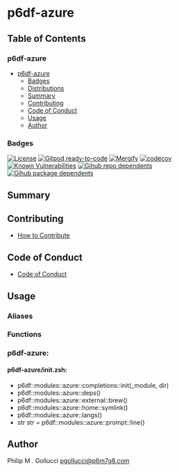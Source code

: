 # p6df-azure

## Table of Contents


### p6df-azure
- [p6df-azure](#p6df-azure)
  - [Badges](#badges)
  - [Distributions](#distributions)
  - [Summary](#summary)
  - [Contributing](#contributing)
  - [Code of Conduct](#code-of-conduct)
  - [Usage](#usage)
  - [Author](#author)

### Badges

[![License](https://img.shields.io/badge/License-Apache%202.0-yellowgreen.svg)](https://opensource.org/licenses/Apache-2.0)
[![Gitpod ready-to-code](https://img.shields.io/badge/Gitpod-ready--to--code-blue?logo=gitpod)](https://gitpod.io/#https://github.com/p6m7g8/p6df-azure)
[![Mergify](https://img.shields.io/endpoint.svg?url=https://gh.mergify.io/badges/p6m7g8/p6df-azure/&style=flat)](https://mergify.io)
[![codecov](https://codecov.io/gh/p6m7g8/p6df-azure/branch/master/graph/badge.svg?token=14Yj1fZbew)](https://codecov.io/gh/p6m7g8/p6df-azure)
[![Known Vulnerabilities](https://snyk.io/test/github/p6m7g8/p6df-azure/badge.svg?targetFile=package.json)](https://snyk.io/test/github/p6m7g8/p6df-azure?targetFile=package.json)
[![Gihub repo dependents](https://badgen.net/github/dependents-repo/p6m7g8/p6df-azure)](https://github.com/p6m7g8/p6df-azure/network/dependents?dependent_type=REPOSITORY)
[![Gihub package dependents](https://badgen.net/github/dependents-pkg/p6m7g8/p6df-azure)](https://github.com/p6m7g8/p6df-azure/network/dependents?dependent_type=PACKAGE)

## Summary

## Contributing

- [How to Contribute](CONTRIBUTING.md)

## Code of Conduct

- [Code of Conduct](https://github.com/p6m7g8/.github/blob/master/CODE_OF_CONDUCT.md)

## Usage


### Aliases


### Functions

### p6df-azure:

#### p6df-azure/init.zsh:

- p6df::modules::azure::completions::init(_module, dir)
- p6df::modules::azure::deps()
- p6df::modules::azure::external::brew()
- p6df::modules::azure::home::symlink()
- p6df::modules::azure::langs()
- str str = p6df::modules::azure::prompt::line()



## Author

Philip M . Gollucci <pgollucci@p6m7g8.com>
